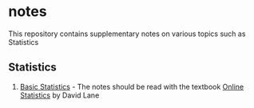 # notes
This repository contains supplementary notes on various topics such as Statistics

## Statistics
1. [Basic Statistics](https://github.com/dvpramodkumar/notes/blob/master/Statistics/Basic_Statistics.pdf) - The notes should be read with the textbook [Online Statistics](http://onlinestatbook.com/2/index.html) by David Lane
